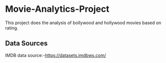 # Movie-Analytics-Project
This project does the analysis of bollywood and hollywood movies based on rating.
## Data Sources
IMDB data source:-https://datasets.imdbws.com/
